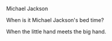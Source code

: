 Michael Jackson

When is it Michael Jackson's bed time? 





When the little hand meets the big hand.

